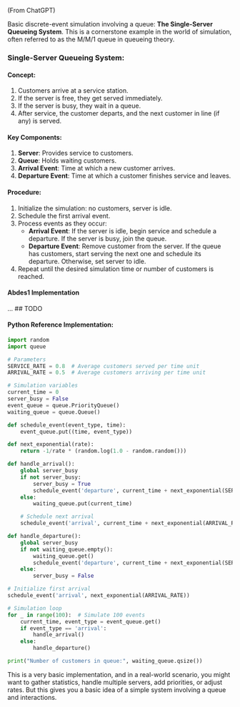 (From ChatGPT)

Basic discrete-event simulation involving a queue: **The Single-Server Queueing System**.
This is a cornerstone example in the world of simulation, often referred to as the M/M/1 queue in queueing theory.

### Single-Server Queueing System:

#### Concept:
1. Customers arrive at a service station.
2. If the server is free, they get served immediately.
3. If the server is busy, they wait in a queue.
4. After service, the customer departs, and the next customer in line (if any) is served.

#### Key Components:
1. **Server**: Provides service to customers.
2. **Queue**: Holds waiting customers.
3. **Arrival Event**: Time at which a new customer arrives.
4. **Departure Event**: Time at which a customer finishes service and leaves.

#### Procedure:
1. Initialize the simulation: no customers, server is idle.
2. Schedule the first arrival event.
3. Process events as they occur:
   - **Arrival Event**: If the server is idle, begin service and schedule a departure. If the server is busy, join the queue.
   - **Departure Event**: Remove customer from the server. If the queue has customers, start serving the next one and schedule its departure. Otherwise, set server to idle.
4. Repeat until the desired simulation time or number of customers is reached.

#### Abdes1 Implementation

...  ## TODO

#### Python Reference Implementation:

```python
import random
import queue

# Parameters
SERVICE_RATE = 0.8  # Average customers served per time unit
ARRIVAL_RATE = 0.5  # Average customers arriving per time unit

# Simulation variables
current_time = 0
server_busy = False
event_queue = queue.PriorityQueue()
waiting_queue = queue.Queue()

def schedule_event(event_type, time):
    event_queue.put((time, event_type))

def next_exponential(rate):
    return -1/rate * (random.log(1.0 - random.random()))

def handle_arrival():
    global server_busy
    if not server_busy:
        server_busy = True
        schedule_event('departure', current_time + next_exponential(SERVICE_RATE))
    else:
        waiting_queue.put(current_time)

    # Schedule next arrival
    schedule_event('arrival', current_time + next_exponential(ARRIVAL_RATE))

def handle_departure():
    global server_busy
    if not waiting_queue.empty():
        waiting_queue.get()
        schedule_event('departure', current_time + next_exponential(SERVICE_RATE))
    else:
        server_busy = False

# Initialize first arrival
schedule_event('arrival', next_exponential(ARRIVAL_RATE))

# Simulation loop
for _ in range(100):  # Simulate 100 events
    current_time, event_type = event_queue.get()
    if event_type == 'arrival':
        handle_arrival()
    else:
        handle_departure()

print("Number of customers in queue:", waiting_queue.qsize())
```

This is a very basic implementation, and in a real-world scenario, you might want to gather statistics, handle multiple servers, add priorities, or adjust rates. But this gives you a basic idea of a simple system involving a queue and interactions.